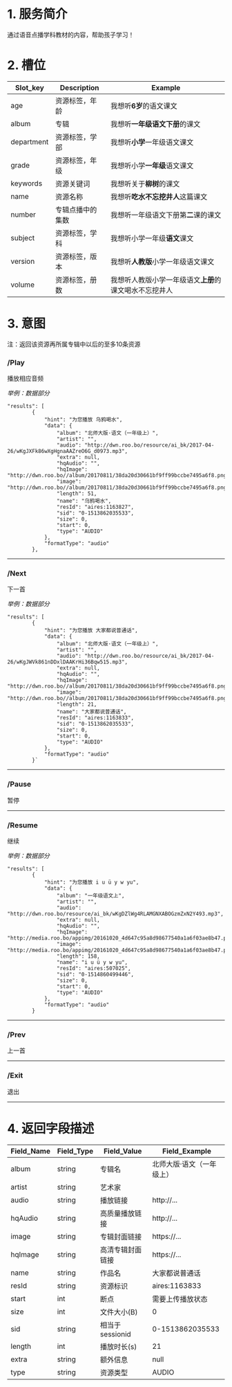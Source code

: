 # 1. 服务简介
通过语音点播学科教材的内容，帮助孩子学习！
# 2. 槽位
| **Slot_key** | **Description** | **Example** |
| --- | --- | --- |
| age |	资源标签，年龄 |	我想听**6岁**的语文课文 |
| album | 专辑 | 我想听**一年级语文下册**的课文 |
| department | 资源标签，学部 | 我想听**小学**一年级语文课文 |
| grade | 资源标签，年级 | 我想听小学**一年级**语文课文 |
| keywords | 资源关键词 | 我想听关于**柳树**的课文 |
| name | 资源名称 | 我想听**吃水不忘挖井人**这篇课文 |
| number | 专辑点播中的集数 | 我想听一年级语文下册第**二**课的课文 |
| subject | 资源标签，学科 | 我想听小学一年级**语文**课文 |
| version | 资源标签，版本 | 我想听**人教版**小学一年级语文课文 |
| volume | 资源标签，册数 | 我想听人教版小学一年级语文**上册**的课文喝水不忘挖井人 |
# 3. 意图
注：返回该资源再所属专辑中以后的至多10条资源
### \/Play
播放相应音频

_举例：数据部分_
```
"results": [
        {
            "hint": "为您播放 乌鸦喝水",
            "data": {
                "album": "北师大版·语文（一年级上）",
                "artist": "",
                "audio": "http://dwn.roo.bo/resource/ai_bk/2017-04-26/wKgJXFk86wXgHgnaAAZreO6G_d0973.mp3",
                "extra": null,
                "hqAudio": "",
                "hqImage": "http://dwn.roo.bo//album/20170811/38da20d30661bf9ff99bccbe7495a6f8.png",
                "image": "http://dwn.roo.bo//album/20170811/38da20d30661bf9ff99bccbe7495a6f8.png",
                "length": 51,
                "name": "乌鸦喝水",
                "resId": "aires:1163827",
                "sid": "0-1513862035533",
                "size": 0,
                "start": 0,
                "type": "AUDIO"
            },
            "formatType": "audio"
        },
```
---
### \/Next
下一首

_举例：数据部分_
```
"results": [
        {
            "hint": "为您播放 大家都说普通话",
            "data": {
                "album": "北师大版·语文（一年级上）",
                "artist": "",
                "audio": "http://dwn.roo.bo/resource/ai_bk/2017-04-26/wKgJWVk861nDDxlDAAKrHi36Bqw515.mp3",
                "extra": null,
                "hqAudio": "",
                "hqImage": "http://dwn.roo.bo//album/20170811/38da20d30661bf9ff99bccbe7495a6f8.png",
                "image": "http://dwn.roo.bo//album/20170811/38da20d30661bf9ff99bccbe7495a6f8.png",
                "length": 21,
                "name": "大家都说普通话",
                "resId": "aires:1163833",
                "sid": "0-1513862035533",
                "size": 0,
                "start": 0,
                "type": "AUDIO"
            },
            "formatType": "audio"
        }`
```
---

### \/Pause
暂停

---
### \/Resume
继续

_举例：数据部分_
```
"results": [
        {
            "hint": "为您播放 i u ü y w yu",
            "data": {
                "album": "一年级语文上",
                "artist": "",
                "audio": "http://dwn.roo.bo/resource/ai_bk/wKgDZlWg4RLAMGNXABOGzmZxN2Y493.mp3",
                "extra": null,
                "hqAudio": "",
                "hqImage": "http://media.roo.bo/appimg/20161020_4d647c95a8d98677540a1a6f03ae8b47.png",
                "image": "http://media.roo.bo/appimg/20161020_4d647c95a8d98677540a1a6f03ae8b47.png",
                "length": 158,
                "name": "i u ü y w yu",
                "resId": "aires:507025",
                "sid": "0-1514860499446",
                "size": 0,
                "start": 0,
                "type": "AUDIO"
            },
            "formatType": "audio"
        }
```
---
### \/Prev
上一首

---
### \/Exit
退出

---
# 4. 返回字段描述
| **Field\_Name** | **Field\_Type** | **Field\_Value** | **Field\_Example** |
| --- | --- | --- | --- |
| album | string | 专辑名 | 北师大版·语文（一年级上） |
| artist | string | 艺术家 |  |
| audio | string | 播放链接 | http://... |
| hqAudio | string | 高质量播放链接 | http://... |
| image | string | 专辑封面链接 | https://... |
| hqImage | string | 高清专辑封面链接 | https://... |
| name | string | 作品名 | 大家都说普通话 |
| resId | string | 资源标识 | aires:1163833 |
| start | int | 断点 | 需要上传播放状态 |
| size | int | 文件大小(B) | 0 |
| sid | string | 相当于sessionid | 0-1513862035533 |
| length | int | 播放时长(s) | 21 |
| extra | string | 额外信息 | null |
| type | string | 资源类型 | AUDIO |
